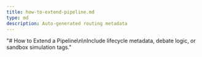 ```yaml
---
title: how-to-extend-pipeline.md
type: md
description: Auto-generated routing metadata
---
```


"# How to Extend a Pipeline\n\nInclude lifecycle metadata, debate logic, or sandbox simulation tags."
